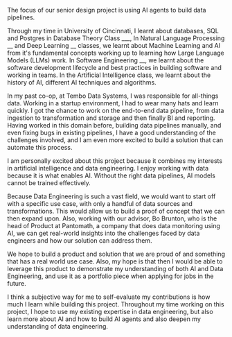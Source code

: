 The focus of our senior design project is using AI agents to build data pipelines. 

Through my time in University of Cincinnati, I learnt about databases, SQL and Postgres in Database Theory Class ___,
In Natural Language Processing __ and Deep Learning __ classes, we learnt about Machine Learning and AI from it's fundamental concepts working up to learning how Large Language Models (LLMs) work. In Software Engineering __, we learnt about the software development lifecycle and best practices in building software and working in teams.
In the Artificial Intelligence class, we learnt about the history of AI, different AI techniques and algorithms.

In my past co-op, at Tembo Data Systems, I was responsible for all-things data. Working in a startup environment, I had to wear many hats and learn quickly. I got the chance to work on the end-to-end data pipeline, from data ingestion to transformation and storage and then finally BI and reporting. Having worked in this domain before, building data pipelines manually, and even fixing bugs in existing pipelines, I have a good understanding of the challenges involved, and I am even more excited to build a solution that can automate this process.

I am personally excited about this project because it combines my interests in artificial intelligence and data engineering. I enjoy working with data because it is what enables AI. Without the right data pipelines, AI models cannot be trained effectively. 

Because Data Engineering is such a vast field, we would want to start off with a specific use case, with only a handful of data sources and transformations. This would allow us to build a proof of concept that we can then expand upon. Also, working with our advisor, Bo Brunton,  who is the head of Product at Pantomath, a company that does data monitoring using AI, we can get real-world insights into the challenges faced by data engineers and how our solution can address them.

We hope to build a product and solution that we are proud of and something that has a real world use case. Also, my hope is that then I would be able to leverage this product to demonstrate my understanding of both AI and Data Engineering, and use it as a portfolio piece when applying for jobs in the future.

I think a subjective way for me to self-evaluate my contributions is how much I learn while building this project. Throughout my time working on this project, I hope to use my existing expertise in data engineering, but also learn more about AI and how to build AI agents and also deepen my understanding of data engineering.


